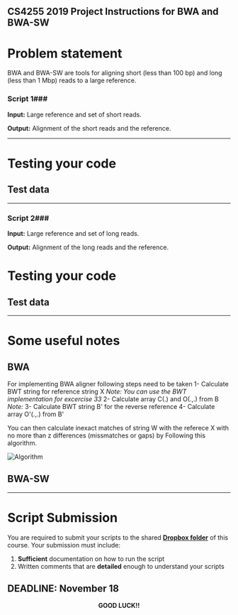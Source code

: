## CS4255 2019 Project Instructions for BWA and BWA-SW ##

# Problem statement #
BWA and BWA-SW are tools for aligning short (less than 100 bp) and long (less than 1 Mbp) reads to a large reference. 

### Script 1###

__Input:__  Large reference and set of short reads.

__Output:__ Alignment of the short reads and the reference.

---

# Testing your code #

## Test data ##


---

### Script 2###

__Input:__  Large reference and set of long reads.

__Output:__ Alignment of the long reads and the reference.

# Testing your code #

## Test data ##
---

# Some useful notes  #
## BWA
For implementing BWA aligner following steps need to be taken
1- Calculate BWT string for reference string X
*Note: You can use the BWT implementation for excercise 33*
2- Calculate array C(.) and O(.,.) from B
*Note:*
3- Calculate BWT string B' for the reverse reference
4- Calculate array O'(.,.) from B'

You can then calculate inexact matches of string W with the referece X with no more than z differences (missmatches or gaps) by Following this algorithm.

![Algorithm](https://i.imgur.com/Z3S3cms.png) 


## BWA-SW
 
---
# Script Submission #

You are required to submit your scripts to the shared __[Dropbox folder]()__ of this course. Your submission must include:

1. __Sufficient__ documentation on how to run the script 
2. Written comments that are __detailed__ enough to understand your scripts

## DEADLINE: November 18 ##


<center> <b> GOOD LUCK!! </b> </center>

